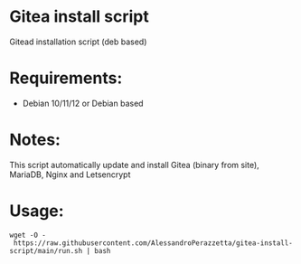 # Gitea install script

Gitead installation script (deb based)

# Requirements:

- Debian 10/11/12 or Debian based

# Notes:

This script automatically update and install Gitea (binary from site), MariaDB, Nginx and Letsencrypt




# Usage:

`wget -O - https://raw.githubusercontent.com/AlessandroPerazzetta/gitea-install-script/main/run.sh | bash`